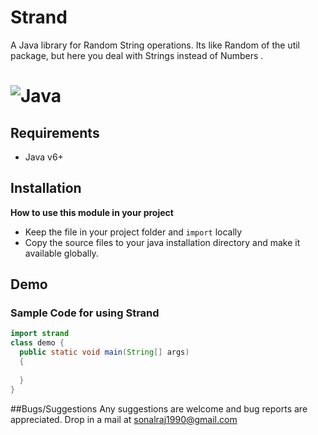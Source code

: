 Strand
======

A Java library for Random String operations. Its like Random of the util package, but here you deal with Strings instead of Numbers .

# ![](http://wissrech.ins.uni-bonn.de/misc/java/java.gif "Java")

## Requirements
* Java v6+

## Installation 
__How to use this module in your project__
* Keep the file in your project folder and `import` locally
* Copy the source files to your java installation directory and make it available globally.

## Demo 

### Sample Code for using Strand
```java
import strand
class demo {
  public static void main(String[] args)
  {
    
  }
}
```

##Bugs/Suggestions
Any suggestions are welcome and bug reports are appreciated. Drop in a mail at sonalraj1990@gmail.com



